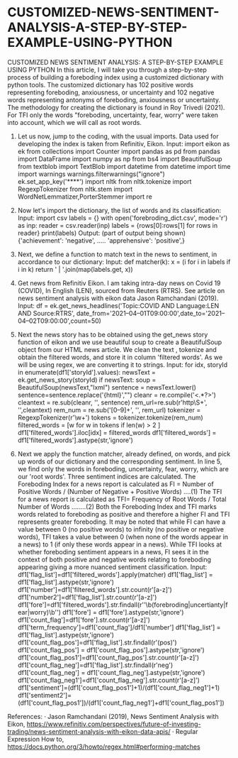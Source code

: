 # CUSTOMIZED-NEWS-SENTIMENT-ANALYSIS-A-STEP-BY-STEP-EXAMPLE-USING-PYTHON
CUSTOMIZED NEWS SENTIMENT ANALYSIS: A STEP-BY-STEP EXAMPLE USING PYTHON
In this article, I will take you through a step-by-step process of building a foreboding index using a customized dictionary with python tools. The customized dictionary has 102 positive words representing foreboding, anxiousness, or uncertainty and 102 negative words representing antonyms of foreboding, anxiousness or uncertainty. The methodology for creating the dictionary is found in Roy Trivedi (2021). For TFI only the words "foreboding, uncertainty, fear, worry" were taken into account, which we will call as root words.
1. Let us now, jump to the coding, with the usual imports. Data used for developing the index is taken from Refinitiv, Eikon.
Input:
import eikon as ek
from collections import Counter
import pandas as pd
from pandas import DataFrame
import numpy as np
from bs4 import BeautifulSoup
from textblob import TextBlob
import datetime
from datetime import time
import warnings
warnings.filterwarnings("ignore")
ek.set_app_key('****')
import nltk
from nltk.tokenize import RegexpTokenizer
from nltk.stem import WordNetLemmatizer,PorterStemmer
import re

2. Now let's import the dictionary, the list of words and its classification:
Input:
import csv
labels = {}
with open('forebroding_dict.csv', mode='r') as inp:
reader = csv.reader(inp)
labels = {rows[0]:rows[1] for rows in reader}
print(labels)
Output: (part of output being shown)
{'achievement': 'negative', ….. 'apprehensive': 'positive',}

3. Next, we define a function to match text in the news to sentiment, in accordance to our dictionary:
Input:
def matcher(k):
x = (i for i in labels if i in k)
return ' | '.join(map(labels.get, x))

4. Get news from Refinitiv Eikon. I am taking intra-day news on Covid 19 (COVID), In English (LEN), sourced from Reuters (RTRS). See article on news sentiment analysis with eikon data Jason Ramchandani (2019).
Input:
df = ek.get_news_headlines('Topic:COVID AND Language:LEN AND Source:RTRS', date_from='2021–04–01T09:00:00',date_to='2021–04–02T09:00:00',count=50)
5. Next the news story has to be obtained using the get_news story function of eikon and we use beautiful soup to create a BeautifulSoup object from our HTML news article. We clean the text , tokenize and obtain the filtered words, and store it in column 'filtered words'. As we will be using regex, we are converting it to strings.
Input:
for idx, storyId in enumerate(df1['storyId'].values):
newsText = ek.get_news_story(storyId)
if newsText:
soup = BeautifulSoup(newsText,"lxml")
sentence = newsText.lower()
sentence=sentence.replace('{html}',"")
cleanr = re.compile('<.*?>')
cleantext = re.sub(cleanr, '', sentence)
rem_url=re.sub(r'http\S+', '',cleantext)
rem_num = re.sub('[0–9]+', '', rem_url)
tokenizer = RegexpTokenizer(r'\w+')
tokens = tokenizer.tokenize(rem_num)
filtered_words = [w for w in tokens if len(w) > 2 ]
df1['filtered_words'].iloc[idx] = filtered_words
df1['filtered_words'] = df1['filtered_words'].astype(str,'ignore')

6. Next we apply the function matcher, already defined, on words, and pick up words of our dictionary and the corresponding sentiment. In line 5, we find only the words in foreboding, uncertainty, fear, worry, which are our 'root words'.
Three sentiment indices are calculated. The Foreboding Index for a news report is calculated as
FI = Number of Positive Words / (Number of Negative + Positive Words) ….(1)
The TFI for a news report is calculated as
TFI= Frequency of Root Words / Total Number of Words ……..(2)
Both the Foreboding Index and TFI marks words related to foreboding as positive and therefore a higher FI and TFI represents greater foreboding. It may be noted that while FI can have a value between 0 (no positive words) to infinity (no positive or negative words), TFI takes a value between 0 (when none of the words appear in a news) to 1 (if only these words appear in a news). While TFI looks at whether foreboding sentiment appears in a news, FI sees it in the context of both positive and negative words relating to foreboding appearing giving a more nuanced sentiment classification.
Input:
df1['flag_list']=df1['filtered_words'].apply(matcher)
df1['flag_list'] = df1['flag_list'].astype(str,'ignore')
df1['number']=df1['filtered_words'].str.count(r'[a-z]')
df1['number2']=df1['flag_list'].str.count(r'[a-z]')
df1['fore']=df1['filtered_words'].str.findall(r'\'\b(forebroding|uncertianty|fear|worry)\b\'')
df1['fore'] = df1['fore'].astype(str,'ignore')
df1['count_flag']=df1['fore'].str.count(r'[a-z]')
df1['term_frequency']=df1['count_flag']/df1['number']
df1['flag_list'] = df1['flag_list'].astype(str,'ignore')
df1['count_flag_pos']=df1['flag_list'].str.findall(r'(pos)')
df1['count_flag_pos'] = df1['count_flag_pos'].astype(str,'ignore')
df1['count_flag_pos1']=df1['count_flag_pos'].str.count(r'[a-z]')
df1['count_flag_neg']=df1['flag_list'].str.findall(r'neg')
df1['count_flag_neg'] = df1['count_flag_neg'].astype(str,'ignore')
df1['count_flag_neg1']=df1['count_flag_neg'].str.count(r'[a-z]')
df1['sentiment']=(df1['count_flag_pos1']+1)/(df1['count_flag_neg1']+1)
df1['sentiment2']=(df1['count_flag_pos1'])/(df1['count_flag_neg1']+df1['count_flag_pos1'])
 
References:
· Jason Ramchandani (2019), News Sentiment Analysis with Eikon, https://www.refinitiv.com/perspectives/future-of-investing-trading/news-sentiment-analysis-with-eikon-data-apis/
· Regular Expression How to, https://docs.python.org/3/howto/regex.html#performing-matches
